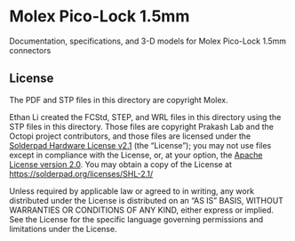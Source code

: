 # Molex Pico-Lock 1.5mm

Documentation, specifications, and 3-D models for Molex Pico-Lock 1.5mm connectors

## License

The PDF and STP files in this directory are copyright Molex.

Ethan Li created the FCStd, STEP, and WRL files in this directory using the STP files in this directory. Those files are copyright Prakash Lab and the Octopi project contributors, and those files are licensed under the [Solderpad Hardware License v2.1](/LICENSE) (the “License”); you may not use files except in compliance with the License, or, at your option, the [Apache License version 2.0](/LICENSE.Apache). You may obtain a copy of the License at https://solderpad.org/licenses/SHL-2.1/

Unless required by applicable law or agreed to in writing, any work distributed under the License is distributed on an “AS IS” BASIS, WITHOUT WARRANTIES OR CONDITIONS OF ANY KIND, either express or implied. See the License for the specific language governing permissions and limitations under the License.
